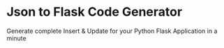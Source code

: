 # Json to Flask Code Generator
Generate complete Insert &amp; Update for your Python Flask Application in a minute
